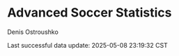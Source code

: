 # Advanced Soccer Statistics
Denis Ostroushko

<!-- gfm -->

Last successful data update: 2025-05-08 23:19:32 CST
